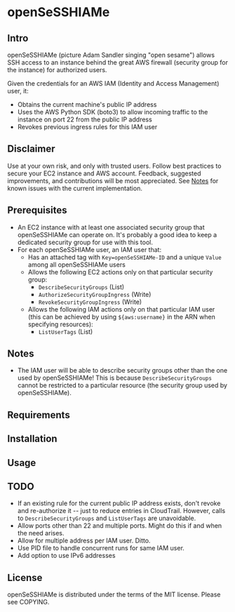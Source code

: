 openSeSSHIAMe
=============

Intro
-----

openSeSSHIAMe (picture Adam Sandler singing "open sesame") allows SSH access to
an instance behind the great AWS firewall (security group for the instance) for
authorized users.

Given the credentials for an AWS IAM (Identity and Access Management) user, it:

  * Obtains the current machine's public IP address
  * Uses the AWS Python SDK (boto3) to allow incoming traffic to the instance
    on port 22 from the public IP address
  * Revokes previous ingress rules for this IAM user

Disclaimer
----------

Use at your own risk, and only with trusted users. Follow best practices to
secure your EC2 instance and AWS account. Feedback, suggested improvements, and
contributions will be most appreciated. See [Notes](#notes) for known issues
with the current implementation.

Prerequisites
-------------

  * An EC2 instance with at least one associated security group that
    openSeSSHIAMe can operate on. It's probably a good idea to keep a dedicated
    security group for use with this tool.
  * For each openSeSSHIAMe user, an IAM user that:
    * Has an attached tag with `Key=openSeSSHIAMe-ID` and a unique `Value`
      among all openSeSSHIAMe users
    * Allows the following EC2 actions only on that particular security group:
        * `DescribeSecurityGroups` (List)
        * `AuthorizeSecurityGroupIngress` (Write)
        * `RevokeSecurityGroupIngress` (Write)
    * Allows the following IAM actions only on that particular IAM user (this
      can be achieved by using `${aws:username}` in the ARN when specifying
      resources):
        * `ListUserTags` (List)

Notes
-----

  * The IAM user will be able to describe security groups other than the one
    used by openSeSSHIAMe! This is because `DescribeSecurityGroups` cannot be
    restricted to a particular resource (the security group used by
    openSeSSHIAMe).

Requirements
------------

Installation
------------

Usage
-----

TODO
----

* If an existing rule for the current public IP address exists, don't revoke
  and re-authorize it -- just to reduce entries in CloudTrail. However,
  calls to `DescribeSecurityGroups` and `ListUserTags` are unavoidable.
* Allow ports other than 22 and multiple ports. Might do this if and when the
  need arises.
* Allow for multiple address per IAM user. Ditto.
* Use PID file to handle concurrent runs for same IAM user.
* Add option to use IPv6 addresses

License
-------

openSeSSHIAMe is distributed under the terms of the MIT license. Please see
COPYING.
